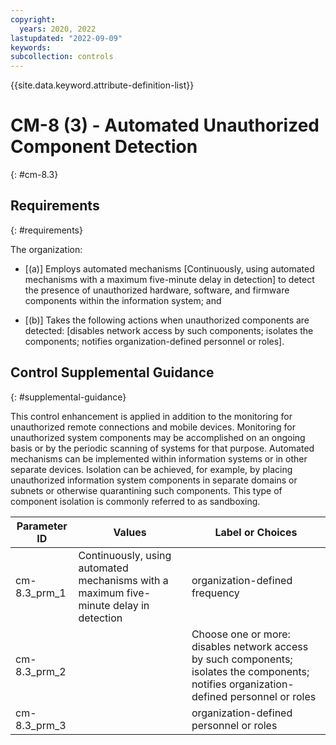 ```yaml
---
copyright:
  years: 2020, 2022
lastupdated: "2022-09-09"
keywords: 
subcollection: controls
---
```


{{site.data.keyword.attribute-definition-list}}

# CM-8 (3) - Automated Unauthorized Component Detection
{: #cm-8.3}

## Requirements
{: #requirements}

The organization:

- \[(a)\] Employs automated mechanisms [Continuously, using automated mechanisms with a maximum five-minute delay in detection] to detect the presence of unauthorized hardware, software, and firmware components within the information system; and

- \[(b)\] Takes the following actions when unauthorized components are detected: [disables network access by such components; isolates the components; notifies organization-defined personnel or roles].

## Control Supplemental Guidance
{: #supplemental-guidance}

This control enhancement is applied in addition to the monitoring for unauthorized remote connections and mobile devices. Monitoring for unauthorized system components may be accomplished on an ongoing basis or by the periodic scanning of systems for that purpose. Automated mechanisms can be implemented within information systems or in other separate devices. Isolation can be achieved, for example, by placing unauthorized information system components in separate domains or subnets or otherwise quarantining such components. This type of component isolation is commonly referred to as sandboxing.

| Parameter ID | Values | Label or Choices |
|---|---|---|
| cm-8.3_prm_1 | Continuously, using automated mechanisms with a maximum five-minute delay in detection | organization-defined frequency |
| cm-8.3_prm_2 |  | Choose one or more: disables network access by such components; isolates the components; notifies organization-defined personnel or roles |
| cm-8.3_prm_3 |  | organization-defined personnel or roles |


